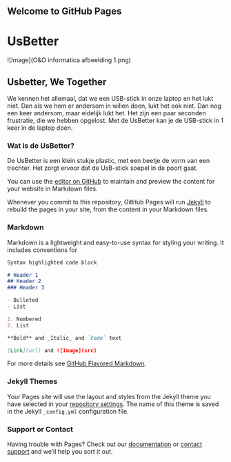 ## Welcome to GitHub Pages


# UsBetter

![Image](O&O informatica afbeelding 1.png)

## Usbetter, We Together


We kennen het allemaal, dat we een USB-stick in onze laptop en het lukt niet. Dan als we hem er andersom in willen doen, lukt het ook niet. Dan nog een keer andersom, maar eidelijk lukt het. Het zijn een paar seconden frustratie, die we hebben opgelost. Met de UsBetter kan je de USB-stick in 1 keer in de laptop doen. 

### Wat is de UsBetter?

De UsBetter is een klein stukje plastic, met een beetje de vorm van een trechter. Het zorgt ervoor dat de UsB-stick soepel in de poort gaat. 

You can use the [editor on GitHub](https://github.com/Meridiaan-College/UsBetter/edit/gh-pages/index.md) to maintain and preview the content for your website in Markdown files.

Whenever you commit to this repository, GitHub Pages will run [Jekyll](https://jekyllrb.com/) to rebuild the pages in your site, from the content in your Markdown files.

### Markdown

Markdown is a lightweight and easy-to-use syntax for styling your writing. It includes conventions for

```markdown
Syntax highlighted code block

# Header 1
## Header 2
### Header 3

- Bulleted
- List

1. Numbered
2. List

**Bold** and _Italic_ and `Code` text

[Link](url) and ![Image](src)
```

For more details see [GitHub Flavored Markdown](https://guides.github.com/features/mastering-markdown/).

### Jekyll Themes

Your Pages site will use the layout and styles from the Jekyll theme you have selected in your [repository settings](https://github.com/Meridiaan-College/UsBetter/settings/pages). The name of this theme is saved in the Jekyll `_config.yml` configuration file.

### Support or Contact

Having trouble with Pages? Check out our [documentation](https://docs.github.com/categories/github-pages-basics/) or [contact support](https://support.github.com/contact) and we’ll help you sort it out.
